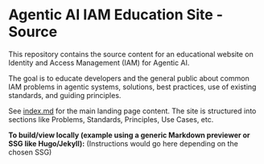 # Agentic AI IAM Education Site - Source

This repository contains the source content for an educational website on Identity and Access Management (IAM) for Agentic AI.

The goal is to educate developers and the general public about common IAM problems in agentic systems, solutions, best practices, use of existing standards, and guiding principles.

See [index.md](index.md) for the main landing page content. The site is structured into sections like Problems, Standards, Principles, Use Cases, etc.

**To build/view locally (example using a generic Markdown previewer or SSG like Hugo/Jekyll):**
(Instructions would go here depending on the chosen SSG)